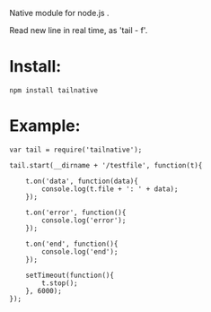 Native module for node.js .

Read new line in real time, as 'tail - f'.

Install:
========

	npm install tailnative



Example: 
========

	var tail = require('tailnative');
	
	tail.start(__dirname + '/testfile', function(t){
	    
	    t.on('data', function(data){
	        console.log(t.file + ': ' + data);
	    });
	    
	    t.on('error', function(){
	        console.log('error');
	    });
	    
	    t.on('end', function(){
	        console.log('end');
	    });
	    
	    setTimeout(function(){
	        t.stop();
	    }, 6000);
	});
